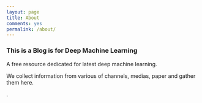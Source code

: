 ```yaml
---
layout: page
title: About
comments: yes
permalink: /about/
---
```



### This is a Blog is for Deep Machine Learning

A free resource dedicated for latest deep machine learning.

We collect information from various of channels, medias, paper and gather them here.

.



